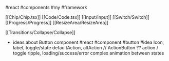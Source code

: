 #react #components #my #framework 

[[Chip/Chip.tsx]]
[[Code/Code.tsx]]
[[Input/Input]]
[[Switch/Switch]]
[[Progress/Progress]]
[[ResizeArea/ResizeArea]]

[[Transitions/Collapse/Collapse]]


- ideas about Button component  #react #component #button #idea 
  Icon, label, toggle/state
  defaultAction, altAction  // ActionButton ??
  action / toggle 
  ripple, loading/success/error
  complex animation between states


